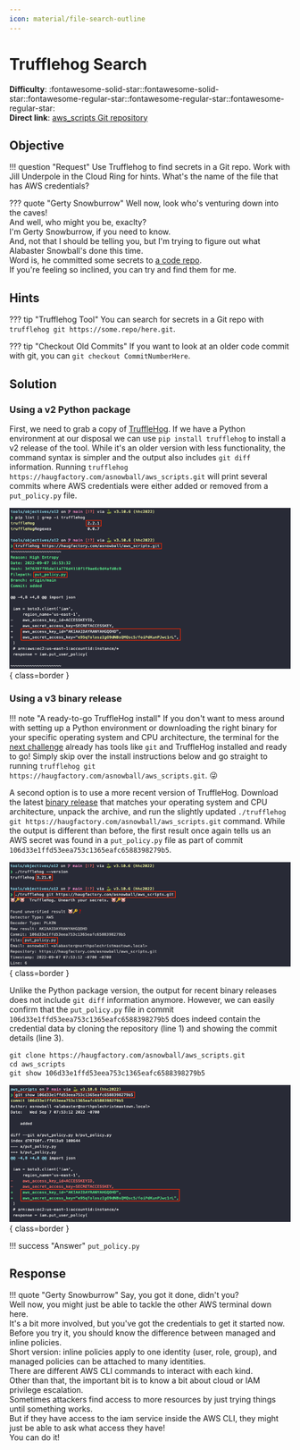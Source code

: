 ```yaml
---
icon: material/file-search-outline
---
```


# Trufflehog Search

**Difficulty**: :fontawesome-solid-star::fontawesome-solid-star::fontawesome-regular-star::fontawesome-regular-star::fontawesome-regular-star:<br/>
**Direct link**: [aws_scripts Git repository](https://haugfactory.com/asnowball/aws_scripts.git)


## Objective

!!! question "Request"
    Use Trufflehog to find secrets in a Git repo. Work with Jill Underpole in the Cloud Ring for hints. What's the name of the file that has AWS credentials?

??? quote "Gerty Snowburrow"
    Well now, look who's venturing down into the caves!<br/>
    And well, who might you be, exaclty?<br/>
    I'm Gerty Snowburrow, if you need to know.<br/>
    And, not that I should be telling you, but I'm trying to figure out what Alabaster Snowball's done this time.<br/>
    Word is, he committed some secrets to [a code repo](https://haugfactory.com/asnowball/aws_scripts.git).<br/>
    If you're feeling so inclined, you can try and find them for me.


## Hints

??? tip "Trufflehog Tool"
    You can search for secrets in a Git repo with `trufflehog git https://some.repo/here.git`.

??? tip "Checkout Old Commits"
    If you want to look at an older code commit with git, you can `git checkout CommitNumberHere`.


## Solution

### Using a v2 Python package

First, we need to grab a copy of [TruffleHog](https://github.com/trufflesecurity/trufflehog). If we have a Python environment at our disposal we can use `pip install trufflehog` to install a v2 release of the tool. While it's an older version with less functionality, the command syntax is simpler and the output also includes `git diff` information. Running `trufflehog https://haugfactory.com/asnowball/aws_scripts.git` will print several commits where AWS credentials were either added or removed from a `put_policy.py` file.

![Use the Trufflehog Python package](../img/objectives/o12/run_python_trufflehog.png){ class=border }


### Using a v3 binary release

!!! note "A ready-to-go TruffleHog install"
    If you don't want to mess around with setting up a Python environment or downloading the right binary for your specific operating system and CPU architecture, the terminal for the [next challenge](./o13.md) already has tools like `git` and TruffleHog installed and ready to go! Simply skip over the install instructions below and go straight to running `trufflehog git https://haugfactory.com/asnowball/aws_scripts.git`. :stuck_out_tongue_winking_eye:

A second option is to use a more recent version of TruffleHog. Download the latest [binary release](https://github.com/trufflesecurity/trufflehog/releases/latest) that matches your operating system and CPU architecture, unpack the archive, and run the slightly updated `./trufflehog git https://haugfactory.com/asnowball/aws_scripts.git` command. While the output is different than before, the first result once again tells us an AWS secret was found in a `put_policy.py` file as part of commit `106d33e1ffd53eea753c1365eafc6588398279b5`.

![Use a Trufflehog binary release](../img/objectives/o12/run_binary_trufflehog.png){ class=border }

Unlike the Python package version, the output for recent binary releases does not include `git diff` information anymore. However, we can easily confirm that the `put_policy.py` file in commit `106d33e1ffd53eea753c1365eafc6588398279b5` does indeed contain the credential data by cloning the repository (line 1) and showing the commit details (line 3).

```shell linenums="1" title="Show commit details"
git clone https://haugfactory.com/asnowball/aws_scripts.git
cd aws_scripts
git show 106d33e1ffd53eea753c1365eafc6588398279b5
```

![Show commit details](../img/objectives/o12/show_commit_details.png){ class=border }

!!! success "Answer"
    `put_policy.py`


## Response

!!! quote "Gerty Snowburrow"
    Say, you got it done, didn't you?<br/>
    Well now, you might just be able to tackle the other AWS terminal down here.<br/>
    It's a bit more involved, but you've got the credentials to get it started now.<br/>
    Before you try it, you should know the difference between managed and inline policies.<br/>
    Short version: inline policies apply to one identity (user, role, group), and managed policies can be attached to many identities.<br/>
    There are different AWS CLI commands to interact with each kind.<br/>
    Other than that, the important bit is to know a bit about cloud or IAM privilege escalation.<br/>
    Sometimes attackers find access to more resources by just trying things until something works.<br/>
    But if they have access to the iam service inside the AWS CLI, they might just be able to ask what access they have!<br/>
    You can do it!
